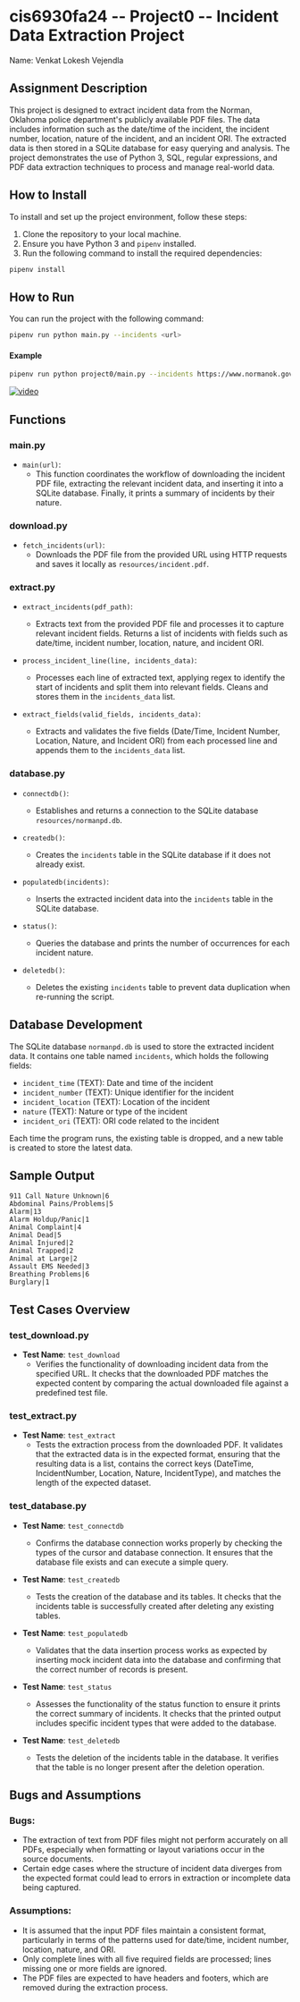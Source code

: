 # cis6930fa24 -- Project0 -- Incident Data Extraction Project

Name: Venkat Lokesh Vejendla

## Assignment Description

This project is designed to extract incident data from the Norman, Oklahoma police department's publicly available PDF files. The data includes information such as the date/time of the incident, the incident number, location, nature of the incident, and an incident ORI. The extracted data is then stored in a SQLite database for easy querying and analysis. The project demonstrates the use of Python 3, SQL, regular expressions, and PDF data extraction techniques to process and manage real-world data.

## How to Install

To install and set up the project environment, follow these steps:

1. Clone the repository to your local machine.
2. Ensure you have Python 3 and `pipenv` installed.
3. Run the following command to install the required dependencies:
```bash
pipenv install
```
## How to Run

You can run the project with the following command:
```bash
pipenv run python main.py --incidents <url>
```
#### Example
```bash
pipenv run python project0/main.py --incidents https://www.normanok.gov/sites/default/files/documents/2024-08/2024-08-01_daily_incident_summary.pdf
```
[![video](https://img.youtube.com/vi/DE_Project0_13025819/0.jpg)](https://github.com/venkatlokesh99/cis6930fa24-project0/raw/main/resources/DE_Project0_13025819.mp4)
## Functions

### main.py
- `main(url)`:
  - This function coordinates the workflow of downloading the incident PDF file, extracting the relevant incident data, and inserting it into a SQLite database. Finally, it prints a summary of incidents by their nature.

### download.py
- `fetch_incidents(url)`:
  - Downloads the PDF file from the provided URL using HTTP requests and saves it locally as `resources/incident.pdf`.

### extract.py
- `extract_incidents(pdf_path)`:
  - Extracts text from the provided PDF file and processes it to capture relevant incident fields. Returns a list of incidents with fields such as date/time, incident number, location, nature, and incident ORI.
  
- `process_incident_line(line, incidents_data)`:
  - Processes each line of extracted text, applying regex to identify the start of incidents and split them into relevant fields. Cleans and stores them in the `incidents_data` list.

- `extract_fields(valid_fields, incidents_data)`:
  - Extracts and validates the five fields (Date/Time, Incident Number, Location, Nature, and Incident ORI) from each processed line and appends them to the `incidents_data` list.

### database.py
- `connectdb()`:
  - Establishes and returns a connection to the SQLite database `resources/normanpd.db`.
  
- `createdb()`:
  - Creates the `incidents` table in the SQLite database if it does not already exist.
  
- `populatedb(incidents)`:
  - Inserts the extracted incident data into the `incidents` table in the SQLite database.
  
- `status()`:
  - Queries the database and prints the number of occurrences for each incident nature.
  
- `deletedb()`:
  - Deletes the existing `incidents` table to prevent data duplication when re-running the script.

## Database Development

The SQLite database `normanpd.db` is used to store the extracted incident data. It contains one table named `incidents`, which holds the following fields:

- `incident_time` (TEXT): Date and time of the incident
- `incident_number` (TEXT): Unique identifier for the incident
- `incident_location` (TEXT): Location of the incident
- `nature` (TEXT): Nature or type of the incident
- `incident_ori` (TEXT): ORI code related to the incident

Each time the program runs, the existing table is dropped, and a new table is created to store the latest data.

## Sample Output
```
911 Call Nature Unknown|6
Abdominal Pains/Problems|5
Alarm|13
Alarm Holdup/Panic|1
Animal Complaint|4
Animal Dead|5
Animal Injured|2
Animal Trapped|2
Animal at Large|2
Assault EMS Needed|3
Breathing Problems|6
Burglary|1
```
## Test Cases Overview

### test_download.py
- **Test Name**: `test_download`
  - Verifies the functionality of downloading incident data from the specified URL. It checks that the downloaded PDF matches the expected content by comparing the actual downloaded file against a predefined test file.

### test_extract.py
- **Test Name**: `test_extract`
  - Tests the extraction process from the downloaded PDF. It validates that the extracted data is in the expected format, ensuring that the resulting data is a list, contains the correct keys (DateTime, IncidentNumber, Location, Nature, IncidentType), and matches the length of the expected dataset.

### test_database.py
- **Test Name**: `test_connectdb`
  - Confirms the database connection works properly by checking the types of the cursor and database connection. It ensures that the database file exists and can execute a simple query.

- **Test Name**: `test_createdb`
  - Tests the creation of the database and its tables. It checks that the incidents table is successfully created after deleting any existing tables.

- **Test Name**: `test_populatedb`
  - Validates that the data insertion process works as expected by inserting mock incident data into the database and confirming that the correct number of records is present.

- **Test Name**: `test_status`
  - Assesses the functionality of the status function to ensure it prints the correct summary of incidents. It checks that the printed output includes specific incident types that were added to the database.

- **Test Name**: `test_deletedb`
  - Tests the deletion of the incidents table in the database. It verifies that the table is no longer present after the deletion operation.


## Bugs and Assumptions

### Bugs:
- The extraction of text from PDF files might not perform accurately on all PDFs, especially when formatting or layout variations occur in the source documents.
- Certain edge cases where the structure of incident data diverges from the expected format could lead to errors in extraction or incomplete data being captured.

### Assumptions:
- It is assumed that the input PDF files maintain a consistent format, particularly in terms of the patterns used for date/time, incident number, location, nature, and ORI.
- Only complete lines with all five required fields are processed; lines missing one or more fields are ignored.
- The PDF files are expected to have headers and footers, which are removed during the extraction process.


